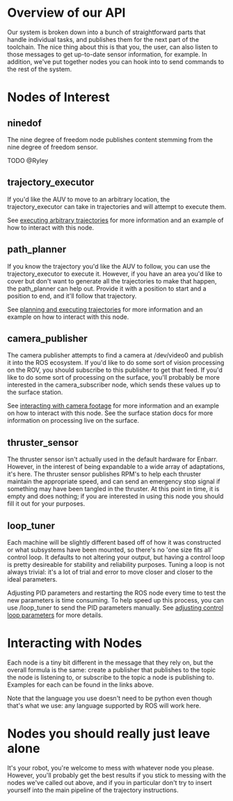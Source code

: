 # Overview of our API 
Our system is broken down into a bunch of straightforward parts that handle individual tasks, and publishes them for the next part of the toolchain. The nice thing about this is that you, the user, can also listen to those messages to get up-to-date sensor information, for example. In addition, we've put together nodes you can hook into to send commands to the rest of the system.

# Nodes of Interest
## ninedof
The nine degree of freedom node publishes content stemming from the nine degree of freedom sensor.

TODO @Ryley

## trajectory_executor
If you'd like the AUV to move to an arbitrary location, the trajectory_executor can take in trajectories and will attempt to execute them.

See [executing arbitrary trajectories]() for more information and an example of how to interact with this node.
## path_planner
If you know the trajectory you'd like the AUV to follow, you can use the trajectory_executor to execute it. However, if you have an area you'd like to cover but don't want to generate all the trajectories to make that happen, the path_planner can help out. Provide it with a position to start and a position to end, and it'll follow that trajectory.

See [planning and executing trajectories]() for more information and an example on how to interact with this node.

## camera_publisher
The camera publisher attempts to find a camera at /dev/video0 and publish it into the ROS ecosystem. If you'd like to do some sort of vision processing on the ROV, you should subscribe to this publisher to get that feed. If you'd like to do some sort of processing on the surface, you'll probably be more interested in the camera_subscriber node, which sends these values up to the surface station.

See [interacting with camera footage]() for more information and an example on how to interact with this node. See the surface station docs for more information on processing live on the surface.

## thruster_sensor
The thruster sensor isn't actually used in the default hardware for Enbarr. However, in the interest of being expandable to a wide array of adaptations, it's here. The thruster sensor publishes RPM's to help each thruster maintain the appropriate speed, and can send an emergency stop signal if something may have been tangled in the thruster. At this point in time, it is empty and does nothing; if you are interested in using this node you should fill it out for your purposes.

## loop_tuner
Each machine will be slightly different based off of how it was constructed or what subsystems have been mounted, so there's no 'one size fits all' control loop. It defaults to not altering your output, but having a control loop is pretty desireable for stability and reliability purposes. Tuning a loop is not always trivial: it's a lot of trial and error to move closer and closer to the ideal parameters.

Adjusting PID parameters and restarting the ROS node every time to test the new parameters is time consuming. To help speed up this process, you can use /loop_tuner to send the PID parameters manually. See [adjusting control loop parameters]() for more details.

# Interacting with Nodes
Each node is a tiny bit different in the message that they rely on, but the overall formula is the same: create a publisher that publishes to the topic the node is listening to, or subscribe to the topic a node is publishing to. Examples for each can be found in the links above.

Note that the language you use doesn't need to be python even though that's what we use: any language supported by ROS will work here.

# Nodes you should really just leave alone
It's your robot, you're welcome to mess with whatever node you please. However, you'll probably get the best results if you stick to messing with the nodes we've called out above, and if you in particular don't try to insert yourself into the main pipeline of the trajectory instructions.
